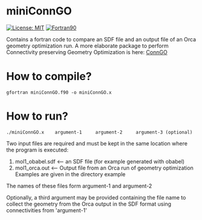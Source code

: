 # miniConnGO

[![License: MIT](https://img.shields.io/badge/License-MIT-yellow.svg)](https://opensource.org/licenses/MIT)
[![Fortran90](https://img.shields.io/badge/Language-Fortran90-red.svg)](https://en.wikipedia.org/wiki/Fortran)


Contains a fortran code to compare an SDF file and an output file of an Orca geometry optimization run. A more elaborate package to perform Connectivity preserving Geometry Optimization is here: [ConnGO](https://github.com/raghurama123/ConnGO)

# How to compile?

    gfortran miniConnGO.f90 -o miniConnGO.x


# How to run? 


    ./miniConnGO.x    argument-1     argument-2     argument-3 (optional) 

                   
Two input files are required and must be kept in the same location where the program is executed: 
1. mol1_obabel.sdf     <-- an SDF file (for example generated with obabel)
2. mol1_orca.out       <-- Output file from an Orca run of geometry optimization
Examples are given in the directory example

The names of these files form argument-1 and argument-2 

Optionally, a third argument may be provided containing the file name to collect the geometry from the Orca output in the SDF format using connectivities
from 'argument-1'
